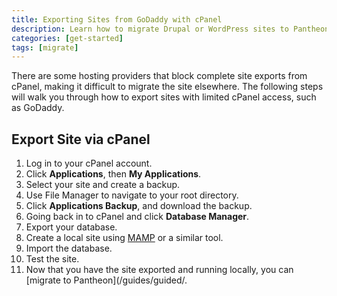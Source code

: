 ```yaml
---
title: Exporting Sites from GoDaddy with cPanel
description: Learn how to migrate Drupal or WordPress sites to Pantheon from hosts that block cPanel exports.
categories: [get-started]
tags: [migrate]
---
```

There are some hosting providers that block complete site exports from cPanel, making it difficult to migrate the site elsewhere. The following steps will walk you through how to export sites with limited cPanel access, such as GoDaddy.

## Export Site via cPanel

1. Log in to your cPanel account.
2. Click **Applications**, then **My Applications**.
3. Select your site and create a backup.
4. Use File Manager to navigate to your root directory.
5. Click **Applications Backup**, and download the backup.
6. Going back in to cPanel and click **Database Manager**.
7. Export your database.
8. Create a local site using [MAMP](https://www.mamp.info/en/) or a similar tool.
9. Import the database.
10. Test the site.
11. Now that you have the site exported and running locally, you can [migrate to Pantheon](/guides/guided/.
